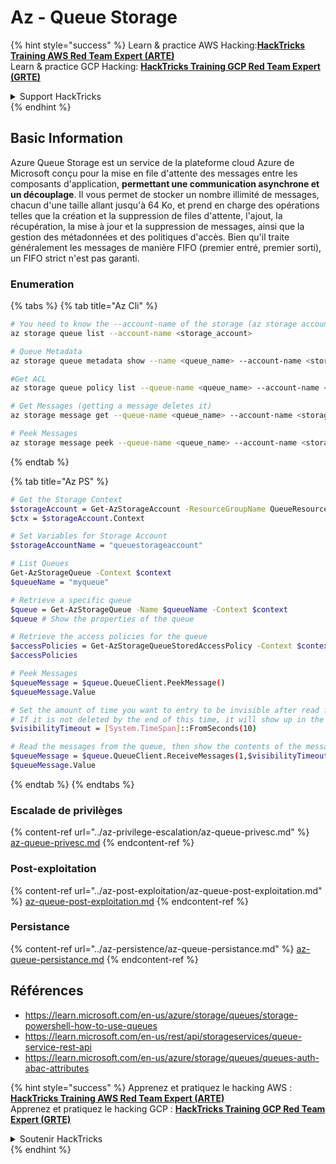 # Az - Queue Storage

{% hint style="success" %}
Learn & practice AWS Hacking:<img src="../../../.gitbook/assets/image (1) (1) (1) (1).png" alt="" data-size="line">[**HackTricks Training AWS Red Team Expert (ARTE)**](https://training.hacktricks.xyz/courses/arte)<img src="../../../.gitbook/assets/image (1) (1) (1) (1).png" alt="" data-size="line">\
Learn & practice GCP Hacking: <img src="../../../.gitbook/assets/image (2) (1).png" alt="" data-size="line">[**HackTricks Training GCP Red Team Expert (GRTE)**<img src="../../../.gitbook/assets/image (2) (1).png" alt="" data-size="line">](https://training.hacktricks.xyz/courses/grte)

<details>

<summary>Support HackTricks</summary>

* Check the [**subscription plans**](https://github.com/sponsors/carlospolop)!
* **Join the** 💬 [**Discord group**](https://discord.gg/hRep4RUj7f) or the [**telegram group**](https://t.me/peass) or **follow** us on **Twitter** 🐦 [**@hacktricks\_live**](https://twitter.com/hacktricks_live)**.**
* **Share hacking tricks by submitting PRs to the** [**HackTricks**](https://github.com/carlospolop/hacktricks) and [**HackTricks Cloud**](https://github.com/carlospolop/hacktricks-cloud) github repos.

</details>
{% endhint %}

## Basic Information

Azure Queue Storage est un service de la plateforme cloud Azure de Microsoft conçu pour la mise en file d'attente des messages entre les composants d'application, **permettant une communication asynchrone et un découplage**. Il vous permet de stocker un nombre illimité de messages, chacun d'une taille allant jusqu'à 64 Ko, et prend en charge des opérations telles que la création et la suppression de files d'attente, l'ajout, la récupération, la mise à jour et la suppression de messages, ainsi que la gestion des métadonnées et des politiques d'accès. Bien qu'il traite généralement les messages de manière FIFO (premier entré, premier sorti), un FIFO strict n'est pas garanti.

### Enumeration

{% tabs %}
{% tab title="Az Cli" %}
```bash
# You need to know the --account-name of the storage (az storage account list)
az storage queue list --account-name <storage_account>

# Queue Metadata
az storage queue metadata show --name <queue_name> --account-name <storage_account>

#Get ACL
az storage queue policy list --queue-name <queue_name> --account-name <storage_account>

# Get Messages (getting a message deletes it)
az storage message get --queue-name <queue_name> --account-name <storage_account>

# Peek Messages
az storage message peek --queue-name <queue_name> --account-name <storage_account>
```
{% endtab %}

{% tab title="Az PS" %}
```bash
# Get the Storage Context
$storageAccount = Get-AzStorageAccount -ResourceGroupName QueueResourceGroup -Name queuestorageaccount1994
$ctx = $storageAccount.Context

# Set Variables for Storage Account
$storageAccountName = "queuestorageaccount"

# List Queues
Get-AzStorageQueue -Context $context
$queueName = "myqueue"

# Retrieve a specific queue
$queue = Get-AzStorageQueue -Name $queueName -Context $context
$queue # Show the properties of the queue

# Retrieve the access policies for the queue
$accessPolicies = Get-AzStorageQueueStoredAccessPolicy -Context $context -QueueName $queueName
$accessPolicies

# Peek Messages
$queueMessage = $queue.QueueClient.PeekMessage()
$queueMessage.Value

# Set the amount of time you want to entry to be invisible after read from the queue
# If it is not deleted by the end of this time, it will show up in the queue again
$visibilityTimeout = [System.TimeSpan]::FromSeconds(10)

# Read the messages from the queue, then show the contents of the messages.
$queueMessage = $queue.QueueClient.ReceiveMessages(1,$visibilityTimeout)
$queueMessage.Value
```
{% endtab %}
{% endtabs %}

### Escalade de privilèges

{% content-ref url="../az-privilege-escalation/az-queue-privesc.md" %}
[az-queue-privesc.md](../az-privilege-escalation/az-queue-privesc.md)
{% endcontent-ref %}

### Post-exploitation

{% content-ref url="../az-post-exploitation/az-queue-post-exploitation.md" %}
[az-queue-post-exploitation.md](../az-post-exploitation/az-queue-post-exploitation.md)
{% endcontent-ref %}

### Persistance

{% content-ref url="../az-persistence/az-queue-persistance.md" %}
[az-queue-persistance.md](../az-persistence/az-queue-persistance.md)
{% endcontent-ref %}

## Références

* https://learn.microsoft.com/en-us/azure/storage/queues/storage-powershell-how-to-use-queues
* https://learn.microsoft.com/en-us/rest/api/storageservices/queue-service-rest-api
* https://learn.microsoft.com/en-us/azure/storage/queues/queues-auth-abac-attributes

{% hint style="success" %}
Apprenez et pratiquez le hacking AWS :<img src="../../../.gitbook/assets/image (1) (1) (1) (1).png" alt="" data-size="line">[**HackTricks Training AWS Red Team Expert (ARTE)**](https://training.hacktricks.xyz/courses/arte)<img src="../../../.gitbook/assets/image (1) (1) (1) (1).png" alt="" data-size="line">\
Apprenez et pratiquez le hacking GCP : <img src="../../../.gitbook/assets/image (2) (1).png" alt="" data-size="line">[**HackTricks Training GCP Red Team Expert (GRTE)**<img src="../../../.gitbook/assets/image (2) (1).png" alt="" data-size="line">](https://training.hacktricks.xyz/courses/grte)

<details>

<summary>Soutenir HackTricks</summary>

* Consultez les [**plans d'abonnement**](https://github.com/sponsors/carlospolop) !
* **Rejoignez le** 💬 [**groupe Discord**](https://discord.gg/hRep4RUj7f) ou le [**groupe telegram**](https://t.me/peass) ou **suivez-nous sur** **Twitter** 🐦 [**@hacktricks\_live**](https://twitter.com/hacktricks_live)**.**
* **Partagez des astuces de hacking en soumettant des PRs aux** [**HackTricks**](https://github.com/carlospolop/hacktricks) et [**HackTricks Cloud**](https://github.com/carlospolop/hacktricks-cloud) dépôts github.

</details>
{% endhint %}
